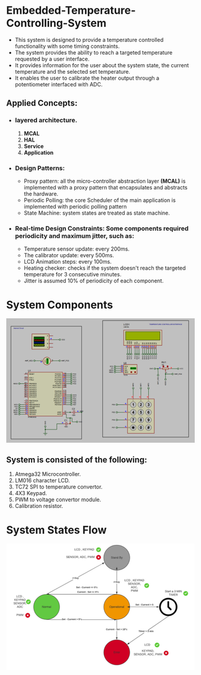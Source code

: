 # Embedded-Temperature-Controlling-System
* This system is designed to provide a temperature controlled functionality with some timing constraints. 
* The system provides the ability to reach a targeted temperature requested by a user interface. 
* It provides information for the user about the system state, the current temperature and the selected set temperature.
* It enables the user to calibrate the heater output through a potentiometer interfaced with ADC.
## Applied Concepts:
* ### layered architecture.
  1. **MCAL**
  2. **HAL**
  3. **Service**
  4. **Application** 
* ### Design Patterns:
  * Proxy pattern: all the micro-controller abstraction layer **(MCAL)** is implemented with a proxy pattern that encapsulates and abstracts the hardware.
  * Periodic Polling: the core Scheduler of the main application is implemented with periodic polling pattern
  * State Machine: system states are treated as state machine.   
* ### Real-time Design Constraints: Some components required periodicity and maximum jitter, such as:
  *  Temperature sensor update: every 200ms.
  *  The calibrator update: every 500ms.
  *  LCD Animation steps: every 100ms.
  *  Heating checker: checks if the system doesn't reach the targeted temperature for 3 consecutive minutes.
  *  Jitter is assumed 10% of periodicity of each component.

# System Components
![](docs/static_schematic.png)
## System is consisted of the following:
1. Atmega32 Microcontroller.
2. LM016 character LCD.
3. TC72 SPI to temperature convertor. 
4. 4X3 Keypad.
5. PWM to voltage convertor module.
6. Calibration resistor.

# System States Flow
![](docs/State_machine.jpg)
